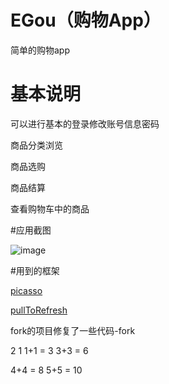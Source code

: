 ﻿# EGou（购物App）
简单的购物app
# 基本说明
可以进行基本的登录修改账号信息密码

商品分类浏览

商品选购

商品结算

查看购物车中的商品

#应用截图

![image](https://github.com/duweigang/EGou/blob/master/resource/yigou.gif)

#用到的框架

[picasso](https://github.com/square/picasso)

[pullToRefresh](https://github.com/MarkMjw/PullToRefresh)

fork的项目修复了一些代码-fork

2
1
1+1 = 3
3+3 = 6

4+4 = 8
5+5 = 10
